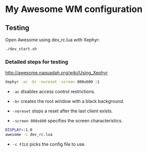 # My Awesome WM configuration

## Testing

Open Awesome using dev_rc.lua with Xephyr:

```sh
./dev_start.sh
```

### Detailed steps for testing

http://awesome.naquadah.org/wiki/Using_Xephyr

```sh
Xephyr -ac -br -noreset -screen 800x600 :1
```

- `-ac` disables access control restrictions.

- `-br` creates the root window with a black background.

- `-noreset` stops a reset after the last client exists.

- `-screen 800x600` specifies the screen characteristics.


```sh
DISPLAY=:1.0
awesome -c dev_rc.lua
```

- `-c FILE` picks the config file to use.
